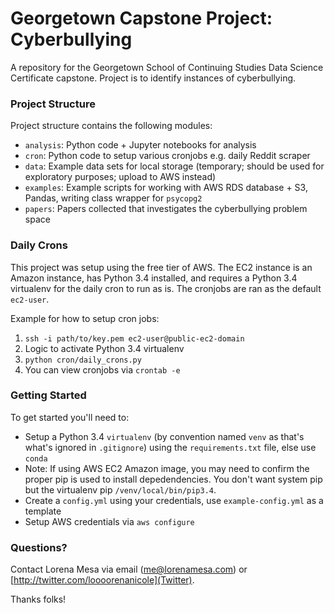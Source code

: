 # Georgetown Capstone Project: Cyberbullying

A repository for the Georgetown School of Continuing Studies Data Science Certificate capstone. Project is to identify instances of cyberbullying.

### Project Structure

Project structure contains the following modules:
- `analysis`: Python code + Jupyter notebooks for analysis
- `cron`: Python code to setup various cronjobs e.g. daily Reddit scraper
- `data`: Example data sets for local storage (temporary; should be used for exploratory purposes; upload to AWS instead)
- `examples`: Example scripts for working with AWS RDS database + S3, Pandas, writing class wrapper for `psycopg2`
- `papers`: Papers collected that investigates the cyberbullying problem space


### Daily Crons

This project was setup using the free tier of AWS. The EC2 instance is an Amazon instance, has Python 3.4 installed, and
requires a Python 3.4 virtualenv for the daily cron to run as is. The cronjobs are ran as the default `ec2-user`. 

Example for how to setup cron jobs:
1. `ssh -i path/to/key.pem ec2-user@public-ec2-domain`
2. Logic to activate Python 3.4 virtualenv
3. `python cron/daily_crons.py`
4. You can view cronjobs via `crontab -e`

### Getting Started

To get started you'll need to:
- Setup a Python 3.4 `virtualenv` (by convention named `venv` as that's what's ignored in `.gitignore`) using the `requirements.txt` file, else use `conda`
- Note: If using AWS EC2 Amazon image, you may need to confirm the proper pip is used to install depedendencies. You don't want system pip but the virtualenv pip `/venv/local/bin/pip3.4`.
- Create a `config.yml` using your credentials, use `example-config.yml` as a template
- Setup AWS credentials via `aws configure`

### Questions?

Contact Lorena Mesa via email (me@lorenamesa.com) or [http://twitter.com/loooorenanicole](Twitter).

Thanks folks! 